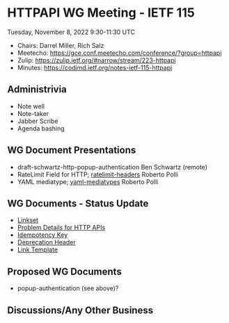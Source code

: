 # HTTPAPI WG Meeting - IETF 115

Tuesday, November 8, 2022 9:30-11:30 UTC

* Chairs: Darrel Miller, Rich Salz
* Meetecho: https://gce.conf.meetecho.com/conference/?group=httpapi
* Zulip: https://zulip.ietf.org/#narrow/stream/223-httpapi
* Minutes: https://codimd.ietf.org/notes-ietf-115-httpapi

## Administrivia

- Note well
- Note-taker
- Jabber Scribe
- Agenda bashing

## WG Document Presentations

- draft-schwartz-http-popup-authentication Ben Schwartz (remote)
- RateLimit Field for HTTP; [ratelimit-headers](https://datatracker.ietf.org/doc/draft-ietf-httpapi-ratelimit-headers/) Roberto Polli
- YAML mediatype; [yaml-mediatypes](https://ietf-wg-httpapi.github.io/mediatypes/draft-ietf-httpapi-yaml-mediatypes.html) Roberto Polli

## WG Documents - Status Update

- [Linkset](https://datatracker.ietf.org/doc/draft-ietf-httpapi-linkset/) 
- [Problem Details for HTTP APIs](https://datatracker.ietf.org/doc/draft-ietf-httpapi-rfc7807bis/)
- [Idempotency Key](https://datatracker.ietf.org/doc/draft-ietf-httpapi-idempotency-key-header/) 
- [Deprecation Header](https://datatracker.ietf.org/doc/html/draft-ietf-httpapi-deprecation-header)
- [Link Template](https://datatracker.ietf.org/doc/html/draft-nottingham-link-template-03) 

## Proposed WG Documents
- popup-authentication (see above)?

## Discussions/Any Other Business

